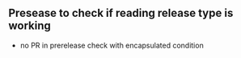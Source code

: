 ## Presease to check if reading release type is working
- no PR in prerelease check with encapsulated condition